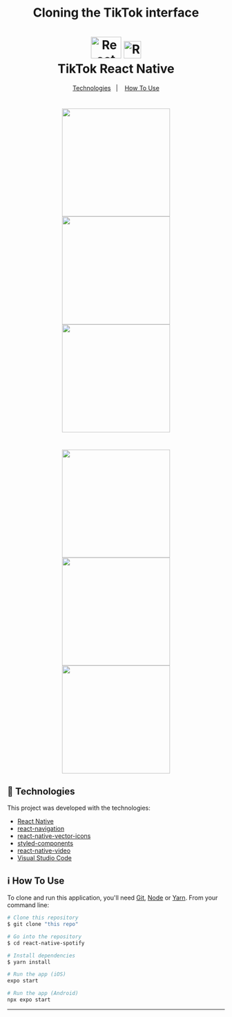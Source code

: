 <h1 align="center">Cloning the TikTok interface</h1>

<h1 align="center">
    <img alt="React logo" width="70px" height="50px" src="https://github.com/luizpaulogroup/react-native-tiktok/blob/master/src/assets/react.png" />
    <img alt="React logo" width="40px" height="40px" src="https://github.com/luizpaulogroup/react-native-tiktok/blob/master/src/assets/tiktok.png" />
    <br>
    TikTok React Native
</h1>

<p align="center">
  <a href="#rocket-technologies">Technologies</a>&nbsp;&nbsp;&nbsp;|&nbsp;&nbsp;&nbsp;
  <a href="#information_source-how-to-use">How To Use</a>
</p>

<h1 align="center">
    <img width="250px" src="https://github.com/luizpaulogroup/TikTok/blob/master/src/Images/GIF.gif" style="max-width:100%;">
    <img width="250px" src="https://github.com/luizpaulogroup/TikTok/blob/master/src/Images/1.png" style="max-width:100%;">
    <img width="250px" src="https://github.com/luizpaulogroup/TikTok/blob/master/src/Images/2.png" style="max-width:100%;">
</h1>

<h1 align="center">
    <img width="250px" src="https://github.com/luizpaulogroup/TikTok/blob/master/src/Images/3.png" style="max-width:100%;">
    <img width="250px" src="https://github.com/luizpaulogroup/TikTok/blob/master/src/Images/4.png" style="max-width:100%;">
    <img width="250px" src="https://github.com/luizpaulogroup/TikTok/blob/master/src/Images/5.png" style="max-width:100%;">
</h1>

## :rocket: Technologies

This project was developed with the technologies:

- [React Native](http://www.reactnative.com/)
- [react-navigation](https://reactnavigation.org/)
- [react-native-vector-icons](https://github.com/oblador/react-native-vector-icons)
- [styled-components](https://www.styled-components.com/)
- [react-native-video](https://github.com/react-native-community/react-native-video)
- [Visual Studio Code](https://code.visualstudio.com/)

## :information_source: How To Use

To clone and run this application, you'll need [Git](https://git-scm.com), [Node](https://nodejs.org/en/) or [Yarn](https://yarnpkg.com/). From your command line:

```bash
# Clone this repository
$ git clone "this repo"

# Go into the repository
$ cd react-native-spotify

# Install dependencies
$ yarn install

# Run the app (iOS)
expo start

# Run the app (Android)
npx expo start

```

---
